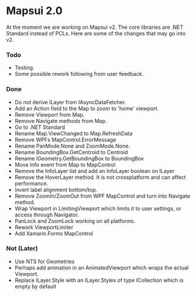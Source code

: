 # Mapsui 2.0

At the moment we are working on Mapsui v2. The core libraries are .NET Standard instead of PCLs. Here are some of the changes that may go into v2.

### Todo
- Testing.
- Some possible rework following from user feedback.

### Done
- Do not derive ILayer from IAsyncDataFetcher.
- Add an Action<Viewport> field to the Map to zoom to 'home' viewport. 
- Remove Viewport from Map.
- Remove Navigate methods from Map.
- Go to .NET Standard
- Rename Map.ViewChanged to Map.RefreshData
- Remove WPFs MapControl.ErrorMessage
- Rename PanMode.None and ZoomMode.None.
- Rename BoundingBox.GetCentroid to Centroid
- Rename IGeometry.GetBoundingBox to BoundingBox
- Move Info event from Map to MapControl
- Remove the InfoLayer list and add an InfoLayer boolean on ILayer
- Remove the HoverLayer method. It is not crossplatform and can affect performance. 
- Invert label alignment bottom/top.
- Remove ZoomIn/ZoomOut from WPF MapControl and turn into Navigate method.
- Wrap Viewport in LimitingViewport which limits it to user settings, or access through Navigator.
- PanLock and ZoomLock working on all platforms. 
- Rework ViewportLimiter 
- Add Xamarin.Forms MapControl

### Not (Later)
- Use NTS for Geometries
- Perhaps add animation in an AnimatedViewport which wraps the actual Viewport.
- Replace ILayer.Style with an ILayer.Styles of type ICollection<IFeature> which is empty by default
